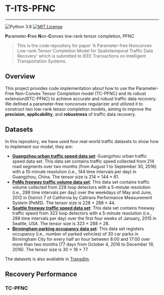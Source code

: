 # T-ITS-PFNC
--------------
![Python 3.8](https://img.shields.io/badge/Python-3.8-blue.svg)
[![MIT License](https://img.shields.io/badge/license-MIT-green.svg)](https://opensource.org/licenses/MIT)

**P**arameter-**F**ree **N**on-**C**onvex low-rank tensor completion, PFNC

>This is the code repository for paper 'A Parameter-free Nonconvex Low-rank Tensor Completion Model for Spatiotemporal Traffic Data Recovery' which is submitted to IEEE Transactions on Intelligent Transportation Systems.

## Overview
This project provides code implementation about how to use the Parameter-Free Non-Convex Tensor Completion model (TC-PFNC) and its robust extension(RTC-PFNC) to achieve accurate and robust traffic data recovery. We defined a parameter-free nonconvex regularizer and utilized it to construct two low-rank tensor completion models, aiming to improve the **precision**, **applicability**, and **robustness** of traffic data recovery.

<!-- ## Model description
We define a log-based nonconvex regularizer to approximate tensor algebraic rank, which can also simultaneously increase the punishment on noise and decrease the punishment on structural information. Specially, the regularizer does not involve any parameter.
 -->
## Datasets
In this repository, we have used four real-world traffic datasets to show how to implement our model, they are:

- **[Guangzhou urban traffic speed data set](https://doi.org/10.5281/zenodo.1205228)**: Guangzhou urban traffic speed data set. This data set contains traffic speed collected from 214 road segments over two months (from August 1 to September 30, 2016) with a 10-minute resolution (i.e., 144 time intervals per day) in Guangzhou, China. The tensor size is 214 × 144 × 61.
- **[PeMs freeway traffic volume data set](https://github.com/VeritasYin/STGCN_IJCAI-18)**: This data set contains traffic volume collected from 228 loop detectors with a 5-minute resolution (i.e., 288 time intervals per day) over the weekdays of May and June, 2012 in District 7 of California by Caltrans Performance Measurement System (PeMS). The tensor size is 228 × 288 × 44.
- **[Seattle freeway traffic speed data set](https://github.com/zhiyongc/Seattle-Loop-Data)**: This data set contains freeway traffic speed from 323 loop detectors with a 5-minute resolution (i.e., 288 time intervals per day) over the first four weeks of January, 2015 in Seattle, USA. The tensor size is 323 × 288 × 28.
- **[Birmingham parking occupancy data set](https://archive.ics.uci.edu/ml/datasets/Parking+Birmingham)**: This data set registers occupancy (i.e., number of parked vehicles) of 30 car parks in Birmingham City for every half an hour between 8:00 and 17:00 over more than two months (77 days from October 4, 2016 to December 19, 2016). The tensor size is 30 × 18 × 77.

The datasets is also avaliable in [Transdim](https://github.com/xinychen/transdim).

## Recovery Performance
### TC-PFNC

